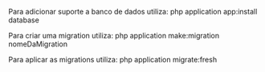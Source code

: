 Para adicionar suporte a banco de dados utiliza: php application app:install database

Para criar uma migration utiliza: php application make:migration nomeDaMigration

Para aplicar as migrations utiliza: php application migrate:fresh
